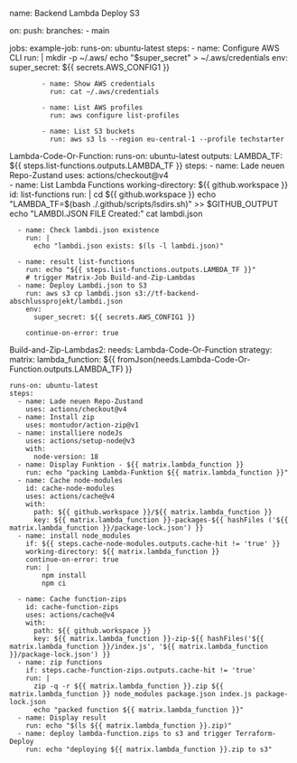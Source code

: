 name: Backend Lambda Deploy S3

on:
  push:
    branches:
      - main

jobs:
  example-job:
          runs-on: ubuntu-latest
          steps:
            - name: Configure AWS CLI
              run: |
                mkdir -p ~/.aws/
                echo "$super_secret" > ~/.aws/credentials
              env:
                super_secret: ${{ secrets.AWS_CONFIG1 }}
      
            - name: Show AWS credentials
              run: cat ~/.aws/credentials
      
            - name: List AWS profiles
              run: aws configure list-profiles
      
            - name: List S3 buckets
              run: aws s3 ls --region eu-central-1 --profile techstarter
      
  Lambda-Code-Or-Function:
    runs-on: ubuntu-latest
    outputs:
      LAMBDA_TF: ${{ steps.list-functions.outputs.LAMBDA_TF }}
    steps:
      - name: Lade neuen Repo-Zustand
        uses: actions/checkout@v4  
      - name: List Lambda Functions
        working-directory: ${{ github.workspace }}
        id: list-functions
        run: |
          cd ${{ github.workspace }}
          echo "LAMBDA_TF=$(bash ./.github/scripts/lsdirs.sh)" >> $GITHUB_OUTPUT
          echo "LAMBDI.JSON FILE Created:"
          cat lambdi.json

      - name: Check lambdi.json existence
        run: |
          echo "lambdi.json exists: $(ls -l lambdi.json)"

      - name: result list-functions
        run: echo "${{ steps.list-functions.outputs.LAMBDA_TF }}"
        # trigger Matrix-Job Build-and-Zip-Lambdas
      - name: Deploy Lambdi.json to S3
        run: aws s3 cp lambdi.json s3://tf-backend-abschlussprojekt/lambdi.json
        env:
          super_secret: ${{ secrets.AWS_CONFIG1 }}

        continue-on-error: true
  Build-and-Zip-Lambdas2:
    needs: Lambda-Code-Or-Function
    strategy:
      matrix:
        lambda_function: ${{ fromJson(needs.Lambda-Code-Or-Function.outputs.LAMBDA_TF) }}
        
    runs-on: ubuntu-latest
    steps:
      - name: Lade neuen Repo-Zustand
        uses: actions/checkout@v4  
      - name: Install zip
        uses: montudor/action-zip@v1       
      - name: installiere nodeJs
        uses: actions/setup-node@v3
        with:
          node-version: 18
      - name: Display Funktion - ${{ matrix.lambda_function }}
        run: echo "packing Lambda-Funktion ${{ matrix.lambda_function }}"
      - name: Cache node-modules
        id: cache-node-modules
        uses: actions/cache@v4
        with:
          path: ${{ github.workspace }}/${{ matrix.lambda_function }}
          key: ${{ matrix.lambda_function }}-packages-${{ hashFiles ('${{ matrix.lambda_function }}/package-lock.json') }}
      - name: install node_modules
        if: ${{ steps.cache-node-modules.outputs.cache-hit != 'true' }}
        working-directory: ${{ matrix.lambda_function }}
        continue-on-error: true
        run: |
            npm install
            npm ci
        
      - name: Cache function-zips 
        id: cache-function-zips
        uses: actions/cache@v4
        with:
          path: ${{ github.workspace }}
          key: ${{ matrix.lambda_function }}-zip-${{ hashFiles('${{ matrix.lambda_function }}/index.js', '${{ matrix.lambda_function }}/package-lock.json') }}
      - name: zip functions
        if: steps.cache-function-zips.outputs.cache-hit != 'true'
        run: | 
          zip -q -r ${{ matrix.lambda_function }}.zip ${{ matrix.lambda_function }} node_modules package.json index.js package-lock.json
          echo "packed function ${{ matrix.lambda_function }}"
      - name: Display result
        run: echo "$(ls ${{ matrix.lambda_function }}.zip)"
      - name: deploy lambda-function.zips to s3 and trigger Terraform-Deploy
        run: echo "deploying ${{ matrix.lambda_function }}.zip to s3"
